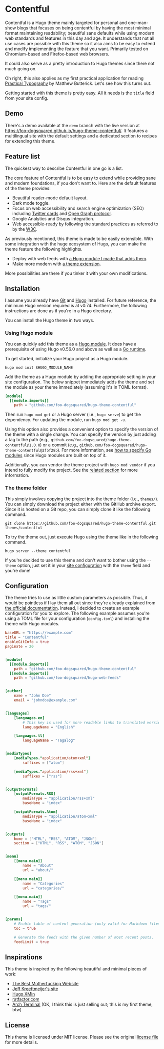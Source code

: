 # Contentful

Contentful is a Hugo theme mainly targeted for personal and one-man-show blogs that focuses on being contentful by having the most minimal format maintaining readability;
beautiful sane defaults while using modern web standards and features in this day and age.
It understands that not all use cases are possible with this theme so it also aims to be easy to extend and modify implementing the feature that you want.
Primarily tested on Chromium-based and Firefox-based web browsers.

It could also serve as a pretty introduction to Hugo themes since there not much going on.

Oh right, this also applies as my first practical application for reading [Practical Typography](https://practicaltypography.com/) by Matthew Butterick.
Let's see how this turns out.

Getting started with this theme is pretty easy.
All it needs is the `title` field from your site config.




## Demo

There's a demo available at the `demo` branch with the live version at https://foo-dogsquared.github.io/hugo-theme-contentful/.
It features a multilingual site with the default settings and a dedicated section to recipes for extending this theme.




## Feature list

The quickest way to describe Contentful in one go is a list.

The core feature of Contentful is to be easy to extend while providing sane and modern foundations, if you don't want to.
Here are the default features of the theme provides:

* Beautiful reader-mode default layout.
* Dark mode toggle.
* Focus on web accessibility and search engine optimization (SEO) including [Twitter cards](https://dev.twitter.com/cards) and [Open Graph protocol](https://opengraphprotocol.org/).
* Google Analytics and Disqus integration.
* Web accessible-ready by following the standard practices as referred to by the [W3C](https://www.w3.org/TR/wai-aria-1.1/).

As previously mentioned, this theme is made to be easily extensible.
With some integration with the huge ecosystem of Hugo, you can make the theme feature the following highlights.

* Deploy with web feeds with [a Hugo module I made that adds them](https://github.com/foo-dogsquared/hugo-web-feeds).
* Make more modern with [a theme extension](https://github.com/foo-dogsquared/hugo-mod-more-contentful).

More possibilities are there if you tinker it with your own modifications.




## Installation

I assume you already have [Git](https://git-scm.com/) and [Hugo](https://gohugo.io/) installed.
For future reference, the minimum Hugo version required is at v0.74.
Furthermore, the following instructions are done as if you're in a Hugo directory.

You can install the Hugo theme in two ways.


### Using Hugo module

You can quickly add this theme as a [Hugo module](https://gohugo.io/hugo-modules/).
It does have a prerequisite of using Hugo v0.56.0 and above as well as a [Go runtime](https://golang.org/).

To get started, initialize your Hugo project as a Hugo module.

```shell
hugo mod init $HUGO_MODULE_NAME
```

Add the theme as a Hugo module by adding the appropriate setting in your site configuration.
The below snippet immediately adds the theme and set the module as your theme immediately (assuming it's in TOML format).

```toml
[module]
  [[module.imports]]
    path = "github.com/foo-dogsquared/hugo-theme-contentful"
```

Then run `hugo mod get` or a Hugo server (i.e., `hugo serve`) to get the dependency.
For updating the module, run `hugo mod get -u`.

Using this option also provides a convenient option to specify the version of the theme with a single change.
You can specify the version by just adding a tag to the path (e.g., `github.com/foo-dogsquared/hugo-theme-contentful@1.0.0`) or a commit (e.g., `github.com/foo-dogsquared/hugo-theme-contentful@2fbf28b`).
For more information, see [how to specify Go modules](https://github.com/golang/go/wiki/Modules#how-to-upgrade-and-downgrade-dependencies) since Hugo modules are built on top of it.

Additionally, you can vendor the theme project with `hugo mod vendor` if you intend to fully modify the project.
See the [related section](https://gohugo.io/hugo-modules/use-modules/#vendor-your-modules) for more information.


### The theme folder

This simply involves copying the project into the theme folder (i.e., `themes/`).
You can simply download the project either with the GitHub archive export.
Since it is hosted on a Git repo, you can simply clone it like the following command.

```shell
git clone https://github.com/foo-dogsquared/hugo-theme-contentful.git themes/contentful
```

To try the theme out, just execute Hugo using the theme like in the following command.

```shell
hugo server --theme contentful
```

If you're decided to use this theme and don't want to bother using the `--theme` option, just set it in your [site configuration](https://gohugo.io/getting-started/configuration/) with the `theme` field and you're done!




## Configuration

The theme tries to use as little custom parameters as possible.
Thus, it would be pointless if I lay them all out since they're already explained from [the official documentation](https://gohugo.io/documentation/).
Instead, I decided to create an example configuration for you to explore.
The following example assumes you're using a TOML file for your configuration (`config.toml`) and installing the theme with Hugo modules.

```toml
baseURL = "https://example.com"
title = "Contentful"
enableGitInfo = true
paginate = 20


[module]
  [[module.imports]]
    path = "github.com/foo-dogsquared/hugo-theme-contentful"
  [[module.imports]]
    path = "github.com/foo-dogsquared/hugo-web-feeds"


[author]
    name = "John Doe"
    email = "johndoe@example.com"


[languages]
    [languages.en]
        # This key is used for more readable links to translated versions.
        languageName = "English"

    [languages.tl]
        languageName = "Tagalog"


[mediaTypes]
    [mediaTypes."application/atom+xml"]
        suffixes = ["atom"]

    [mediaTypes."application/rss+xml"]
        suffixes = ["rss"]


[outputFormats]
    [outputFormats.RSS]
        mediaType = "application/rss+xml"
        baseName = "index"

    [outputFormats.Atom]
        mediaType = "application/atom+xml"
        baseName = "index"


[outputs]
    home = ["HTML", "RSS", "ATOM", "JSON"]
    section = ["HTML", "RSS", "ATOM", "JSON"]


[menu]
    [[menu.main]]
        name = "About"
        url = "about/"

    [[menu.main]]
        name = "Categories"
        url = "categories/"

    [[menu.main]]
        name = "Tags"
        url = "tags/"


[params]
    # Enable table of content generation (only valid for Markdown files to be parsed by Hugo's built-in parsers).
    toc = true

    # Generate the feeds with the given number of most recent posts.
    feedLimit = true
```




## Inspirations

This theme is inspired by the following beautiful and minimal pieces of work:

* [The Best Motherfucking Website](https://thebestmotherfucking.website/)
* [Jeff Kreeftmeijer's site](https://jeffkreeftmeijer.com/)
* [Hugo XMin](https://github.com/yihui/hugo-xmin)
* [ratfactor.com](https://ratfactor.com/)
* [Arch Terminal](https://github.com/foo-dogsquared/hugo-theme-arch-terminal) (OK, I think this is just selling out; this is my first theme, btw)




## License

This theme is licensed under MIT license.
Please see the original [license file](./LICENSE) for more details.

